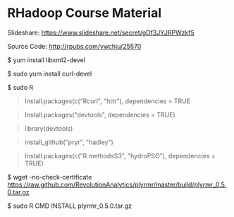 RHadoop Course Material
=============

Slideshare: https://www.slideshare.net/secret/gDf3JYJRPWzkf5

Source Code: http://rpubs.com/ywchiu/25570


$ yum install libxml2-devel

$ sudo yum install curl-devel

$ sudo R

> Install.packages(c("Rcurl", "httr"),  dependencies = TRUE

> Install.packages("devtools", dependencies = TRUE)

> library(devtools)

> install_github("pryr", "hadley")

> Install.packages(c("R.methodsS3", "hydroPSO"),  dependencies = TRUE)


$ wget -no-check-certificate  https://raw.github.com/RevolutionAnalytics/plyrmr/master/build/plyrmr_0.5.0.tar.gz

$ sudo R CMD INSTALL plyrmr_0.5.0.tar.gz

